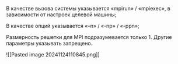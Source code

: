 В качестве вызова системы указывается «mpirun» / «mpiexec», в зависимости от настроек целевой машины; 

В качестве опций указывается «–n» / «-np» / «-ppn»; 

Размерность решетки для MPI подразумевается только 1. Другие параметры указывать запрещено.

![[Pasted image 20241124110845.png]]
